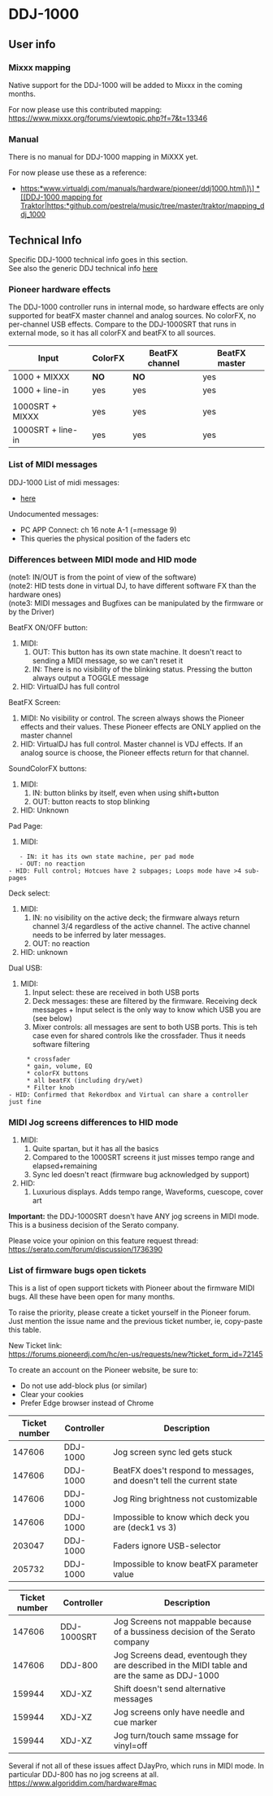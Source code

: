 # DDJ-1000

## User info

### Mixxx mapping

Native support for the DDJ-1000 will be added to Mixxx in the coming
months.

For now please use this contributed mapping:
<https://www.mixxx.org/forums/viewtopic.php?f=7&t=13346>

### Manual

There is no manual for DDJ-1000 mapping in MiXXX yet.

For now please use these as a reference:

  - [https:*www.virtualdj.com/manuals/hardware/pioneer/ddj1000.html\]\]
    \* \[\[DDJ-1000 mapping for
    Traktor|https:*github.com/pestrela/music/tree/master/traktor/mapping\_ddj\_1000](DDJ-1000%20for%20Virtual%20DJ)

## Technical Info

Specific DDJ-1000 technical info goes in this section.  
See also the generic DDJ technical info [here](ddj_technical_info)

### Pioneer hardware effects

The DDJ-1000 controller runs in internal mode, so hardware effects are
only supported for beatFX master channel and analog sources. No colorFX,
no per-channel USB effects. Compare to the DDJ-1000SRT that runs in
external mode, so it has all colorFX and beatFX to all sources.

| Input             | ColorFX | BeatFX channel | BeatFX master |
| ----------------- | ------- | -------------- | ------------- |
| 1000 + MIXXX      | **NO**  | **NO**         | yes           |
| 1000 + line-in    | yes     | yes            | yes           |
|                   |         |                |               |
| 1000SRT + MIXXX   | yes     | yes            | yes           |
| 1000SRT + line-in | yes     | yes            | yes           |

### List of MIDI messages

DDJ-1000 List of midi messages:

  - [here](https://github.com/pestrela/music/blob/master/ddj/1%20MIDI%20codes/DDJ-1000RB%20-%20MIDI%20Messages.pdf)

Undocumented messages:

  - PC APP Connect: ch 16 note A-1 (=message 9)
  - This queries the physical position of the faders etc

### Differences between MIDI mode and HID mode

(note1: IN/OUT is from the point of view of the software)  
(note2: HID tests done in virtual DJ, to have different software FX than
the hardware ones)  
(note3: MIDI messages and Bugfixes can be manipulated by the firmware or
by the Driver)

BeatFX ON/OFF button:

1.  MIDI:
    1.  OUT: This button has its own state machine. It doesn't react to
        sending a MIDI message, so we can't reset it
    2.  IN: There is no visibility of the blinking status. Pressing the
        button always output a TOGGLE message
2.  HID: VirtualDJ has full control

BeatFX Screen:

1.  MIDI: No visibility or control. The screen always shows the Pioneer
    effects and their values. These Pioneer effects are ONLY applied on
    the master channel
2.  HID: VirtualDJ has full control. Master channel is VDJ effects. If
    an analog source is choose, the Pioneer effects return for that
    channel.

SoundColorFX buttons:

1.  MIDI: 
    1.  IN: button blinks by itself, even when using shift+button 
    2.  OUT: button reacts to stop blinking
2.  HID: Unknown

Pad Page:

1.  MIDI: 

<!-- end list -->

``` 
   - IN: it has its own state machine, per pad mode
   - OUT: no reaction
- HID: Full control; Hotcues have 2 subpages; Loops mode have >4 sub-pages  
```

Deck select:

1.  MIDI: 
    1.  IN: no visibility on the active deck; the firmware always return
        channel 3/4 regardless of the active channel. The active channel
        needs to be inferred by later messages.
    2.  OUT: no reaction
2.  HID: unknown 

Dual USB:

1.  MIDI:
    1.  Input select: these are received in both USB ports
    2.  Deck messages: these are filtered by the firmware. Receiving
        deck messages + Input select is the only way to know which USB
        you are (see below)
    3.  Mixer controls: all messages are sent to both USB ports. This is
        teh case even for shared controls like the crossfader. Thus it
        needs software filtering

<!-- end list -->

``` 
     * crossfader
     * gain, volume, EQ
     * colorFX buttons
     * all beatFX (including dry/wet)
     * Filter knob
- HID: Confirmed that Rekordbox and Virtual can share a controller just fine

```

### MIDI Jog screens differences to HID mode

1.  MIDI:
    1.  Quite spartan, but it has all the basics
    2.  Compared to the 1000SRT screens it just misses tempo range and
        elapsed+remaining
    3.  Sync led doesn't react (firmware bug acknowledged by support)
2.  HID:
    1.  Luxurious displays. Adds tempo range, Waveforms, cuescope, cover
        art 

**Important:** the DDJ-1000SRT doesn't have ANY jog screens in MIDI
mode. This is a business decision of the Serato company.

Please voice your opinion on this feature request thread:
<https://serato.com/forum/discussion/1736390>

### List of firmware bugs open tickets

This is a list of open support tickets with Pioneer about the firmware
MIDI bugs. All these have been open for many months.

To raise the priority, please create a ticket yourself in the Pioneer
forum. Just mention the issue name and the previous ticket number, ie,
copy-paste this table.

New Ticket link:  
<https://forums.pioneerdj.com/hc/en-us/requests/new?ticket_form_id=72145>

To create an account on the Pioneer website, be sure to:

  - Do not use add-block plus (or similar)
  - Clear your cookies
  - Prefer Edge browser instead of Chrome

| Ticket number | Controller | Description                                                           |
| ------------- | ---------- | --------------------------------------------------------------------- |
| 147606        | DDJ-1000   | Jog screen sync led gets stuck                                        |
| 147606        | DDJ-1000   | BeatFX does't respond to messages, and doesn't tell the current state |
| 147606        | DDJ-1000   | Jog Ring brightness not customizable                                  |
| 147606        | DDJ-1000   | Impossible to know which deck you are (deck1 vs 3)                    |
| 203047        | DDJ-1000   | Faders ignore USB-selector                                            |
| 205732        | DDJ-1000   | Impossible to know beatFX parameter value                             |

| Ticket number | Controller  | Description                                                                                   |
| ------------- | ----------- | --------------------------------------------------------------------------------------------- |
| 147606        | DDJ-1000SRT | Jog Screens not mappable because of a bussiness decision of the Serato company                |
| 147606        | DDJ-800     | Jog Screens dead, eventough they are described in the MIDI table and are the same as DDJ-1000 |
| 159944        | XDJ-XZ      | Shift doesn't send alternative messages                                                       |
| 159944        | XDJ-XZ      | Jog screens only have needle and cue marker                                                   |
| 159944        | XDJ-XZ      | Jog turn/touch same mssage for vinyl=off                                                      |

Several if not all of these issues affect DJayPro, which runs in MIDI
mode. In particular DDJ-800 has no jog screens at all.
<https://www.algoriddim.com/hardware#mac>
